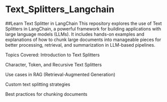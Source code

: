 # Text_Splitters_Langchain

##Learn Text Splitter in LangChain
This repository explores the use of Text Splitters in LangChain, a powerful framework for building applications with large language models (LLMs). It includes hands-on examples and explanations of how to chunk large documents into manageable pieces for better processing, retrieval, and summarization in LLM-based pipelines.

Topics Covered:
Introduction to Text Splitters

Character, Token, and Recursive Text Splitters

Use cases in RAG (Retrieval-Augmented Generation)

Custom text splitting strategies

Best practices for chunking documents
